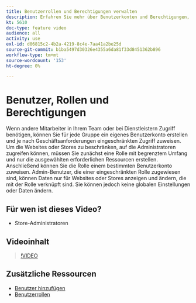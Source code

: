 ```yaml
---
title: Benutzerrollen und Berechtigungen verwalten
description: Erfahren Sie mehr über Benutzerkonten und Berechtigungen, mit denen der Zugriff auf [!DNL Commerce] Website erstellen und Daten in der Admin-Konsole speichern.
kt: 5610
doc-type: feature video
audience: all
activity: use
exl-id: d06815c2-4b2a-4219-8c4e-7aa41a2be25d
source-git-commit: b1ba5497d30326e4355a6da81f33d8451362b896
workflow-type: tm+mt
source-wordcount: '153'
ht-degree: 0%

---
```


# Benutzer, Rollen und Berechtigungen

Wenn andere Mitarbeiter in Ihrem Team oder bei Dienstleistern Zugriff benötigen, können Sie für jede Gruppe ein eigenes Benutzerkonto erstellen und je nach Geschäftsanforderungen eingeschränkten Zugriff zuweisen. Um die Websites oder Stores zu beschränken, auf die Administratoren zugreifen können, müssen Sie zunächst eine Rolle mit begrenztem Umfang und nur die ausgewählten erforderlichen Ressourcen erstellen. Anschließend können Sie die Rolle einem bestimmten Benutzerkonto zuweisen. Admin-Benutzer, die einer eingeschränkten Rolle zugewiesen sind, können Daten nur für Websites oder Stores anzeigen und ändern, die mit der Rolle verknüpft sind. Sie können jedoch keine globalen Einstellungen oder Daten ändern.

## Für wen ist dieses Video?

- Store-Administratoren

## Videoinhalt

>[!VIDEO](https://video.tv.adobe.com/v/343654?quality=12&learn=on)

## Zusätzliche Ressourcen

- [Benutzer hinzufügen](https://docs.magento.com/user-guide/system/permissions-users-all.html)
- [Benutzerrollen](https://docs.magento.com/user-guide/system/permissions-user-roles.html)
